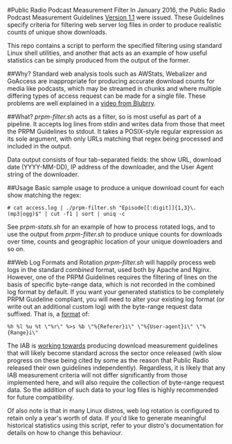 #Public Radio Podcast Measurement Filter
In January 2016, the Public Radio Podcast Measurement Guidelines [Version 1.1](https://bit.ly/podcastguidelines) were issued. These Guidelines specify criteria for filtering web server log files in order to produce realistic counts of unique show downloads.

This repo contains a script to perform the specified filtering using standard Linux shell utilities, and another that acts as an example of how useful statistics can be simply produced from the output of the former.

##Why?
Standard web analysis tools such as AWStats, Webalizer and GoAccess are inappropriate for producing accurate download counts for media like podcasts, which may be streamed in chunks and where multiple differing types of access request can be made for a single file. These problems are well explained in a [video from Blubrry](http://www.powerpresspodcast.com/2016/01/23/deep-dive-on-blubrry-podcast-statistics/).

##What?
_prpm-filter.sh_ acts as a filter, so is most useful as part of a pipeline. It accepts log lines from stdin and writes data from those that meet the PRPM Guidelines to stdout. It takes a POSIX-style regular expression as its sole argument, with only URLs matching that regex being processed and included in the output.

Data output consists of four tab-separated fields: the show URL, download date (YYYY-MM-DD), IP address of the downloader, and the User Agent string of the downloader.

##Usage
Basic sample usage to produce a unique download count for each show matching the regex:

`# cat access.log | ./prpm-filter.sh "Episode[[:digit]]{1,3}\.(mp3|ogg)$" | cut -f1 | sort | uniq -c`

See _prpm-stats.sh_ for an example of how to process rotated logs, and to use the output from _prpm-filter.sh_ to produce unique counts for downloads over time, counts and geographic location of your unique downloaders and so on.

##Web Log Formats and Rotation
_prpm-filter.sh_ will happily process web logs in the standard _combined_ format, used both by Apache and Nginx. However, one of the PRPM Guidelines requires the filtering of lines on the basis of specific byte-range data, which is not recorded in the combined log format by default. If you want your generated statistics to be completely PRPM Guideline compliant, you will need to alter your existing log format (or write out an additional custom log) with the byte-range request data suffixed. That is, a [format](http://httpd.apache.org/docs/current/mod/mod_log_config.html) of:

`%h %l %u %t \"%r\" %>s %b \"%{Referer}i\" \"%{User-agent}i\" \"%{Range}i\"`

The IAB is [working towards](http://www.iab.com/councils-committees-task-forces-and-working-groups/?key=a0Gj000000UVMNHEA5) producing download measurement guidelines that will likely become standard across the sector once released (with slow progress on these being cited by some as the reason that Public Radio released their own guidelines independently). Regardless, it is likely that any IAB measurement criteria will not differ significantly from those implemented here, and will also require the collection of byte-range request data. So the addition of such data to your log files is highly recommended for future compatibility.

Of also note is that in many Linux distros, web log rotation is configured to retain only a year's worth of data. If you'd like to generate meaningful historical statistics using this script, refer to your distro's documentation for details on how to change this behaviour.
